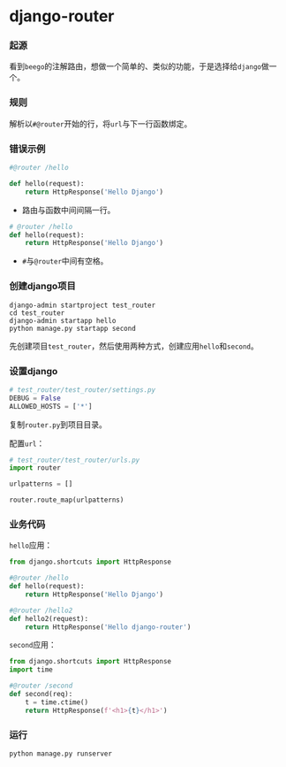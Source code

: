 # django-router

### 起源

看到`beego`的注解路由，想做一个简单的、类似的功能，于是选择给`django`做一个。

### 规则

解析以`#@router`开始的行，将`url`与下一行函数绑定。

### 错误示例

```python
#@router /hello

def hello(request):
    return HttpResponse('Hello Django')
```

- 路由与函数中间间隔一行。

```python
# @router /hello
def hello(request):
    return HttpResponse('Hello Django')
```

- `#`与`@router`中间有空格。

### 创建django项目

```
django-admin startproject test_router
cd test_router
django-admin startapp hello
python manage.py startapp second
```

先创建项目`test_router`，然后使用两种方式，创建应用`hello`和`second`。

### 设置django

```python
# test_router/test_router/settings.py
DEBUG = False
ALLOWED_HOSTS = ['*']
```

复制`router.py`到项目目录。

配置`url`：

```python
# test_router/test_router/urls.py
import router

urlpatterns = []

router.route_map(urlpatterns)
```

### 业务代码

`hello`应用：

```python
from django.shortcuts import HttpResponse

#@router /hello
def hello(request):
    return HttpResponse('Hello Django')

#@router /hello2
def hello2(request):
    return HttpResponse('Hello django-router')
```

`second`应用：

```python
from django.shortcuts import HttpResponse
import time

#@router /second
def second(req):
    t = time.ctime()
    return HttpResponse(f'<h1>{t}</h1>')
```

### 运行

```
python manage.py runserver
```

